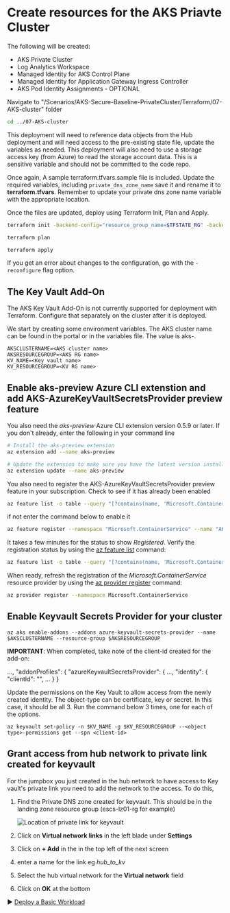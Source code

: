 # Create resources for the AKS Priavte Cluster

The following will be created:
* AKS Private Cluster
* Log Analytics Workspace
* Managed Identity for AKS Control Plane
* Managed Identity for Application Gateway Ingress Controller
* AKS Pod Identity Assignments - OPTIONAL

Navigate to "/Scenarios/AKS-Secure-Baseline-PrivateCluster/Terraform/07-AKS-cluster" folder
```bash
cd ../07-AKS-cluster
```

This deployment will need to reference data objects from the Hub deployment and will need access to the pre-existing state file, update the variables as needed.  This deployment will also need to use a storage access key (from Azure) to read the storage account data.  This is a sensitive variable and should not be committed to the code repo.

Once again, A sample terraform.tfvars.sample file is included. Update the required variables, including `private_dns_zone_name` save it and rename it to **terraform.tfvars**. Remember to update your private dns zone name variable with the appropriate location.

Once the files are updated, deploy using Terraform Init, Plan and Apply.

```bash
terraform init -backend-config="resource_group_name=$TFSTATE_RG" -backend-config="storage_account_name=$STORAGEACCOUNTNAME" -backend-config="container_name=$CONTAINERNAME"
```

```bash
terraform plan 
```

```bash
terraform apply 
```

If you get an error about changes to the configuration, go with the `-reconfigure` flag option.

## The Key Vault Add-On
The AKS Key Vault Add-On is not currently supported for deployment with Terraform. Configure that separately on the cluster after it is deployed.

We start by creating some environment variables. The AKS cluster name can be found in the portal or in the variables file. The value is aks-<prefix value>.

```
AKSCLUSTERNAME=<AKS cluster name>
AKSRESOURCEGROUP=<AKS RG name>
KV_NAME=<Key vault name>
KV_RESOURCEGROUP=<KV RG name>
```



## Enable aks-preview Azure CLI extenstion and add AKS-AzureKeyVaultSecretsProvider preview feature

You also need the *aks-preview* Azure CLI extension version 0.5.9 or later. If you don't already, enter the following in your command line

```bash
# Install the aks-preview extension
az extension add --name aks-preview

# Update the extension to make sure you have the latest version installed
az extension update --name aks-preview
```

You also need to register the AKS-AzureKeyVaultSecretsProvider preview feature in your subscription. Check to see if it has already been enabled

```bash
az feature list -o table --query "[?contains(name, 'Microsoft.ContainerService/AKS-AzureKeyVaultSecretsProvider')].{Name:name,State:properties.state}"
```

if not enter the command below to enable it

```bash
az feature register --namespace "Microsoft.ContainerService" --name "AKS-AzureKeyVaultSecretsProvider"
```

It takes a few minutes for the status to show *Registered*. Verify the registration status by using the [az feature list](https://docs.microsoft.com/en-us/cli/azure/feature#az_feature_list) command:

```bash
az feature list -o table --query "[?contains(name, 'Microsoft.ContainerService/AKS-AzureKeyVaultSecretsProvider')].{Name:name,State:properties.state}"
```

When ready, refresh the registration of the *Microsoft.ContainerService* resource provider by using the [az provider register](https://docs.microsoft.com/en-us/cli/azure/provider#az_provider_register) command:

```bash
az provider register --namespace Microsoft.ContainerService
```



##  Enable Keyvault Secrets Provider for your cluster

```
az aks enable-addons --addons azure-keyvault-secrets-provider --name $AKSCLUSTERNAME --resource-group $AKSRESOURCEGROUP
```

**IMPORTANT**: When completed, take note of the client-id created for the add-on:

...,
 "addonProfiles": {
    "azureKeyvaultSecretsProvider": {
      ...,
      "identity": {
        "clientId": "<client-id>",
        ...
      }
    }

Update the permissions on the Key Vault to allow access from the newly created identity. The object-type can be certificate, key or secret. In this case, it should be all 3. Run the command below 3 times, one for each of the options.
```
az keyvault set-policy -n $KV_NAME -g $KV_RESOURCEGROUP --<object type>-permissions get --spn <client-id>
```

## Grant access from hub network to private link created for keyvault

For the jumpbox you just created in the hub network to have access to Key vault's private link you need to add the network to the access. To do this,

1. Find the Private DNS zone created for keyvault. This should be in the landing zone resource group (escs-lz01-rg for example)

   ![Location of private link for keyvault](../media/keyvault-privatelink-location.png)

2. Click on **Virtual network links** in the left blade under **Settings**
3. Click on **+ Add** in the in the top left of the next screen
4. enter a name for the link eg *hub_to_kv*
5. Select the hub virtual network for the **Virtual network** field
6. Click on **OK** at the bottom

:arrow_forward: [Deploy a Basic Workload](./08-workload.md)
